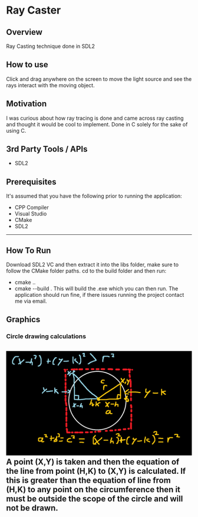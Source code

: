 # Ray Caster

## Overview

Ray Casting technique done in SDL2

## How to use

Click and drag anywhere on the screen to move the light source and see the rays interact with the moving object.

## Motivation

I was curious about how ray tracing is done and came across ray casting and thought it would be cool to implement. Done in C solely for the sake of using C.

## 3rd Party Tools / APIs
- SDL2

## Prerequisites
It's assumed that you have the following prior to running the application:
- CPP Compiler
- Visual Studio
- CMake
- SDL2
---

## How To Run

Download SDL2 VC and then extract it into the libs folder, make sure to follow the CMake folder paths.
cd to the build folder and then run:
- cmake ..
- cmake --build .
This will build the .exe which you can then run.
The application should run fine, if there issues running the project contact me via email.

## Graphics

### Circle drawing calculations
![Ray Casting](Assets/circle_calc.png)
A point (X,Y) is taken and then the equation of the line from point (H,K) to (X,Y) is calculated. If this is greater than the equation of line from (H,K) to any point on the circumference then it must be outside the scope of the circle and will not be drawn.
---
